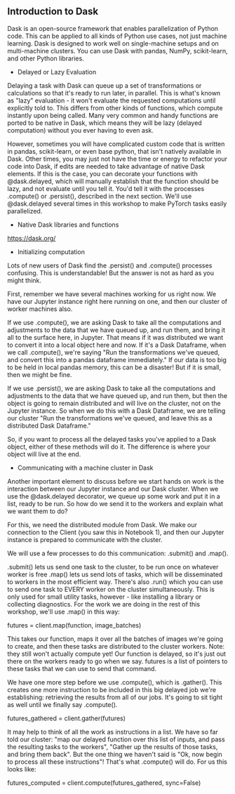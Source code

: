 ## Introduction to Dask

Dask is an open-source framework that enables parallelization of Python code. This can be applied to all kinds of Python use cases, not just machine learning. Dask is designed to work well on single-machine setups and on multi-machine clusters. You can use Dask with pandas, NumPy, scikit-learn, and other Python libraries. 

* Delayed or Lazy Evaluation

Delaying a task with Dask can queue up a set of transformations or calculations so that it's ready to run later, in parallel. This is what's known as "lazy" evaluation - it won't evaluate the requested computations until explicitly told to. This differs from other kinds of functions, which compute instantly upon being called. Many very common and handy functions are ported to be native in Dask, which means they will be lazy (delayed computation) without you ever having to even ask.

However, sometimes you will have complicated custom code that is written in pandas, scikit-learn, or even base python, that isn't natively available in Dask. Other times, you may just not have the time or energy to refactor your code into Dask, if edits are needed to take advantage of native Dask elements. If this is the case, you can decorate your functions with @dask.delayed, which will manually establish that the function should be lazy, and not evaluate until you tell it. You'd tell it with the processes .compute() or .persist(), described in the next section. We'll use @dask.delayed several times in this workshop to make PyTorch tasks easily parallelized.


* Native Dask libraries and functions

https://dask.org/

* Initializing computation

Lots of new users of Dask find the .persist() and .compute() processes confusing. This is understandable! But the answer is not as hard as you might think.

First, remember we have several machines working for us right now. We have our Jupyter instance right here running on one, and then our cluster of worker machines also.

If we use .compute(), we are asking Dask to take all the computations and adjustments to the data that we have queued up, and run them, and bring it all to the surface here, in Jupyter. That means if it was distributed we want to convert it into a local object here and now. If it's a Dask Dataframe, when we call .compute(), we're saying "Run the transformations we've queued, and convert this into a pandas dataframe immediately." If our data is too big to be held in local pandas memory, this can be a disaster! But if it is small, then we might be fine.

If we use .persist(), we are asking Dask to take all the computations and adjustments to the data that we have queued up, and run them, but then the object is going to remain distributed and will live on the cluster, not on the Jupyter instance. So when we do this with a Dask Dataframe, we are telling our cluster "Run the transformations we've queued, and leave this as a distributed Dask Dataframe."

So, if you want to process all the delayed tasks you've applied to a Dask object, either of these methods will do it. The difference is where your object will live at the end.



* Communicating with a machine cluster in Dask

Another important element to discuss before we start hands on work is the interaction between our Jupyter instance and our Dask cluster. When we use the @dask.delayed decorator, we queue up some work and put it in a list, ready to be run. So how do we send it to the workers and explain what we want them to do?

For this, we need the distributed module from Dask. We make our connection to the Client (you saw this in Notebook 1), and then our Jupyter instance is prepared to communicate with the cluster.

We will use a few processes to do this communication: .submit() and .map().

.submit() lets us send one task to the cluster, to be run once on whatever worker is free
.map() lets us send lots of tasks, which will be disseminated to workers in the most efficient way.
There's also .run() which you can use to send one task to EVERY worker on the cluster simultaneously. This is only used for small utility tasks, however - like installing a library or collecting diagnostics.
For the work we are doing in the rest of this workshop, we'll use .map() in this way:

futures = client.map(function, image_batches)

This takes our function, maps it over all the batches of images we're going to create, and then these tasks are distributed to the cluster workers. Note: they still won't actually compute yet! Our function is delayed, so it's just out there on the workers ready to go when we say. futures is a list of pointers to these tasks that we can use to send that command.

We have one more step before we use .compute(), which is .gather(). This creates one more instruction to be included in this big delayed job we're establishing: retrieving the results from all of our jobs. It's going to sit tight as well until we finally say .compute().

futures_gathered = client.gather(futures)

It may help to think of all the work as instructions in a list. We have so far told our cluster: "map our delayed function over this list of inputs, and pass the resulting tasks to the workers", "Gather up the results of those tasks, and bring them back". But the one thing we haven't said is "Ok, now begin to process all these instructions"! That's what .compute() will do. For us this looks like:

futures_computed = client.compute(futures_gathered, sync=False)